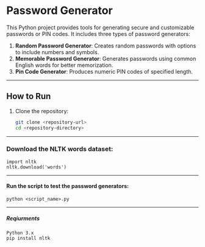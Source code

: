 # Password Generator

This Python project provides tools for generating secure and customizable passwords or PIN codes. It includes three types of password generators:  
1. **Random Password Generator**: Creates random passwords with options to include numbers and symbols.  
2. **Memorable Password Generator**: Generates passwords using common English words for better memorization.  
3. **Pin Code Generator**: Produces numeric PIN codes of specified length.  

---

## How to Run

1. Clone the repository:  
   ```bash
   git clone <repository-url>
   cd <repository-directory>

---

### Download the NLTK words dataset:

    import nltk
    nltk.download('words')
---
#### Run the script to test the password generators:

    python <script_name>.py
---
##### Reqiurments 
    Python 3.x
    pip install nltk
